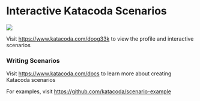 # Interactive Katacoda Scenarios

[![](http://shields.katacoda.com/katacoda/doog33k/count.svg)](https://www.katacoda.com/doog33k "Get your profile on Katacoda.com")

Visit https://www.katacoda.com/doog33k to view the profile and interactive scenarios

### Writing Scenarios
Visit https://www.katacoda.com/docs to learn more about creating Katacoda scenarios

For examples, visit https://github.com/katacoda/scenario-example
